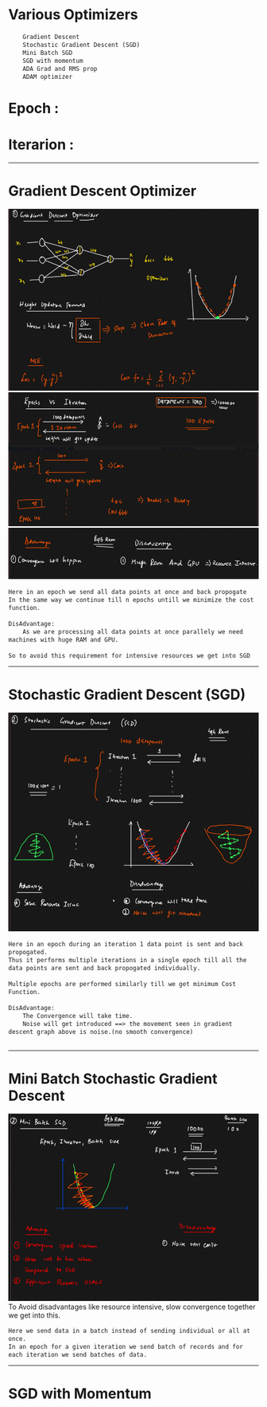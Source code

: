 # Various Optimizers
```
    Gradient Descent
    Stochastic Gradient Descent (SGD)
    Mini Batch SGD
    SGD with momentum
    ADA Grad and RMS prop
    ADAM optimizer
```
# Epoch : 
# Iterarion :


---

# Gradient Descent Optimizer
![img_31.png](img_31.png)
![img_32.png](img_32.png)
![img_33.png](img_33.png)
```
Here in an epoch we send all data points at once and back propogate 
In the same way we continue till n epochs untill we minimize the cost function.

DisAdvantage:
    As we are processing all data points at once parallely we need machines with huge RAM and GPU.

So to avoid this requirement for intensive resources we get into SGD
```
---


# Stochastic Gradient Descent (SGD)
![img_34.png](img_34.png)
```
Here in an epoch during an iteration 1 data point is sent and back propogated.
Thus it performs multiple iterations in a single epoch till all the data points are sent and back propogated individually.

Multiple epochs are performed similarly till we get minimum Cost Function.

DisAdvantage:
    The Convergence will take time.
    Noise will get introduced ==> the movement seen in gradient descent graph above is noise.(no smooth convergence)
    
```



---
# Mini Batch Stochastic Gradient Descent
![img_35.png](img_35.png)
To Avoid disadvantages like resource intensive, slow convergence together we get into this.
```
Here we send data in a batch instead of sending individual or all at once.
In an epoch for a given iteration we send batch of records and for each iteration we send batches of data.
```
---

# SGD with Momentum

